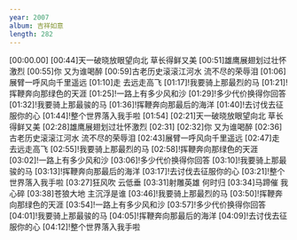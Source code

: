 ```yaml
---
year: 2007
album: 吉祥如意
length: 282
---
```

[00:00.00]
[00:44]天一破晓放眼望向北 草长得鲜又美
[00:51]雄鹰展翅划过壮怀激烈
[00:55]你 又为谁喝醉
[00:59]古老历史滚滚江河水 流不尽的荣辱泪
[01:06]展臂一呼风向千里遥远
[01:10]走 去远走高飞
[01:17]!我要骑上那最烈的马
[01:21]!挥鞭奔向那绿色的天涯
[01:25]!一路上有多少风和沙
[01:29]!多少代价换得你回答
[01:32]!我要骑上那最骏的马
[01:36]!挥鞭奔向那最后的海洋
[01:40]!去讨伐去征服你的心
[01:44]!整个世界落入我手啦
[01:54]
[02:21]天一破晓放眼望向北 草长得鲜又美
[02:28]雄鹰展翅划过壮怀激烈
[02:31]
[02:32]你 又为谁喝醉
[02:36]古老历史滚滚江河水 流不尽的荣辱泪
[02:43]展臂一呼风向千里遥远
[02:47]走 去远走高飞
[02:55]!我要骑上那最烈的马
[02:58]!挥鞭奔向那绿色的天涯
[03:02]!一路上有多少风和沙
[03:06]!多少代价换得你回答
[03:10]!我要骑上那最骏的马
[03:13]!挥鞭奔向那最后的海洋
[03:17]!去讨伐去征服你的心
[03:21]!整个世界落入我手啦
[03:27]狂风吹 云低垂
[03:31]射雕英雄 何时归
[03:34]马蹄催 我心碎
[03:38]苍狼大地 主沉浮是谁
[03:46]!我要骑上那最烈的马
[03:50]!挥鞭奔向那绿色的天涯
[03:54]!一路上有多少风和沙
[03:57]!多少代价换得你回答
[04:01]!我要骑上那最骏的马
[04:05]!挥鞭奔向那最后的海洋
[04:09]!去讨伐去征服你的心
[04:12]!整个世界落入我手啦
